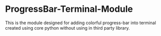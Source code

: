 # ProgressBar-Terminal-Module
This is the module designed for adding colorful progress-bar into terminal created using core python without using in third party library. 
